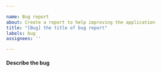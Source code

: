```yaml
---

name: Bug report
about: Create a report to help improving the application
title: "[Bug] the title of bug report"
labels: bug
assignees: ''

---
```


#### Describe the bug
